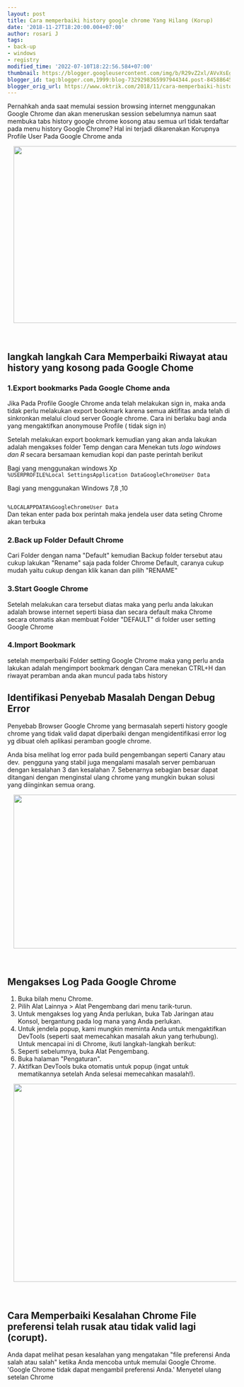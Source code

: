 ```yaml
---
layout: post
title: Cara memperbaiki history google chrome Yang Hilang (Korup)
date: '2018-11-27T18:20:00.004+07:00'
author: rosari J
tags:
- back-up
- windows
- registry
modified_time: '2022-07-10T18:22:56.584+07:00'
thumbnail: https://blogger.googleusercontent.com/img/b/R29vZ2xl/AVvXsEg2J1jKSZhA2c50YPKYlAidwkOGTrAZsh1IBfUFBBF5Eaddsp48waAsrnI5ysg3GZfkXZyBhoLvOBH0ZqDQjJuUC32slBxoV33_WOXdh4XP6LzFl1VgqVxc9dPgHrkQTgWvQjW0FGbghPv1tE7nw4UzubkIIO6sdTCe64Ji8B1YSUNrOjL_0XXvYty2rA/s72-w640-c-h400/browser-1-800x500.jpg
blogger_id: tag:blogger.com,1999:blog-7329298365997944344.post-8458864549233508755
blogger_orig_url: https://www.oktrik.com/2018/11/cara-memperbaiki-history-google-chrome.html
---
```


<p>Pernahkah anda saat memulai session browsing internet menggunakan Google Chrome dan akan meneruskan session sebelumnya namun saat membuka tabs <span class="keyword__with__serp" id="the_keyword_9">history google chrome</span> kosong atau semua url tidak terdaftar pada menu history Google Chrome? Hal ini terjadi dikarenakan Korupnya Profile User Pada Google Chrome anda</p><p></p><div class="separator" style="clear: both; text-align: center;"><a href="https://blogger.googleusercontent.com/img/b/R29vZ2xl/AVvXsEg2J1jKSZhA2c50YPKYlAidwkOGTrAZsh1IBfUFBBF5Eaddsp48waAsrnI5ysg3GZfkXZyBhoLvOBH0ZqDQjJuUC32slBxoV33_WOXdh4XP6LzFl1VgqVxc9dPgHrkQTgWvQjW0FGbghPv1tE7nw4UzubkIIO6sdTCe64Ji8B1YSUNrOjL_0XXvYty2rA/s800/browser-1-800x500.jpg" imageanchor="1" style="margin-left: 1em; margin-right: 1em;"><img border="0" data-original-height="500" data-original-width="800" height="400" src="https://blogger.googleusercontent.com/img/b/R29vZ2xl/AVvXsEg2J1jKSZhA2c50YPKYlAidwkOGTrAZsh1IBfUFBBF5Eaddsp48waAsrnI5ysg3GZfkXZyBhoLvOBH0ZqDQjJuUC32slBxoV33_WOXdh4XP6LzFl1VgqVxc9dPgHrkQTgWvQjW0FGbghPv1tE7nw4UzubkIIO6sdTCe64Ji8B1YSUNrOjL_0XXvYty2rA/w640-h400/browser-1-800x500.jpg" width="640" /></a></div><br />&nbsp;<p></p><h2>langkah langkah Cara Memperbaiki Riwayat atau history yang kosong pada Google Chome</h2><h3><b>1.Export bookmarks Pada Google Chome anda</b></h3><p>Jika Pada Profile Google Chrome anda telah melakukan sign in, maka anda tidak perlu melakukan export bookmark karena semua aktifitas anda telah di sinkronkan melalui cloud server Google chrome. Cara ini berlaku bagi anda yang mengaktifkan anonymouse Profile ( tidak sign in)</p><p>Setelah melakukan export bookmark kemudian yang akan anda lakukan adalah mengakses folder Temp dengan cara Menekan tuts <i>logo windows dan R</i> secara bersamaan kemudian kopi dan paste perintah berikut</p><p>Bagi yang menggunakan windows Xp<br /><code>%USERPROFILE%Local SettingsApplication DataGoogleChromeUser Data</code></p><p>Bagi yang menggunakan Windows 7,8 ,10<br /><code><br />
%LOCALAPPDATA%GoogleChromeUser Data</code><br />Dan tekan enter pada box perintah maka jendela user data seting Chrome akan terbuka</p><h3><b>2.Back up Folder Default Chrome</b></h3><p>Cari Folder dengan nama "Default" kemudian Backup folder tersebut atau cukup lakukan "Rename" saja pada folder Chrome Default, caranya cukup mudah yaitu cukup dengan klik kanan dan pilih "RENAME"</p><h3><b>3.Start Google Chrome&nbsp;</b></h3><p>Setelah melakukan cara tersebut diatas maka yang perlu anda lakukan adalah browse internet seperti biasa dan secara default maka Chrome secara otomatis akan membuat Folder "DEFAULT" di folder user setting Google Chrome</p><h3><b>4.Import Bookmark&nbsp;</b></h3><p>setelah memperbaiki Folder setting Google Chrome maka yang perlu anda lakukan adalah mengimport bookmark dengan Cara menekan CTRL+H dan riwayat peramban anda akan muncul pada tabs history</p><h2>Identifikasi Penyebab Masalah Dengan Debug Error</h2><p>Penyebab Browser Google Chrome yang bermasalah seperti <span class="keyword__with__serp" id="the_keyword_9">history google chrome</span> yang tidak valid dapat diperbaiki dengan mengidentifikasi error log yg dibuat oleh aplikasi peramban google chrome.</p><p>Anda bisa melihat log error pada build pengembangan seperti Canary atau dev.&nbsp; pengguna yang stabil juga mengalami masalah server pembaruan dengan kesalahan 3 dan kesalahan 7. Sebenarnya sebagian besar dapat ditangani dengan menginstal ulang chrome yang mungkin bukan solusi yang diinginkan semua orang.</p><p></p><div class="separator" style="clear: both; text-align: center;"><a href="https://blogger.googleusercontent.com/img/b/R29vZ2xl/AVvXsEhfOseTwy1Wy6UAObtMENdbzEm502ShUvcmP5NWAfIlTYxBUP3Hf1qFfQmLn4I9TvUGn643rWIDwTV_A0zc-XDIAr5ySfQ-xN6N4aeGI3YybTDjb3nyyFfIi_kNNbRQz5zRMl3n4iDtTxGzdXT__ZHZDDwefTXhTbJaLJvB_0utSzjuXOKcrgJvKDIA-Q/s427/command.jpg" imageanchor="1" style="margin-left: 1em; margin-right: 1em;"><img border="0" data-original-height="232" data-original-width="427" height="348" src="https://blogger.googleusercontent.com/img/b/R29vZ2xl/AVvXsEhfOseTwy1Wy6UAObtMENdbzEm502ShUvcmP5NWAfIlTYxBUP3Hf1qFfQmLn4I9TvUGn643rWIDwTV_A0zc-XDIAr5ySfQ-xN6N4aeGI3YybTDjb3nyyFfIi_kNNbRQz5zRMl3n4iDtTxGzdXT__ZHZDDwefTXhTbJaLJvB_0utSzjuXOKcrgJvKDIA-Q/w640-h348/command.jpg" width="640" /></a></div><br />&nbsp;<p></p><h2>Mengakses Log Pada Google Chrome</h2><ol><li>Buka bilah menu Chrome.</li><li>Pilih Alat Lainnya &gt; Alat Pengembang dari menu tarik-turun.</li><li>Untuk mengakses log yang Anda perlukan, buka Tab Jaringan atau Konsol, bergantung pada log mana yang Anda perlukan.</li><li>Untuk jendela popup, kami mungkin meminta Anda untuk mengaktifkan DevTools (seperti saat memecahkan masalah akun yang terhubung). Untuk mencapai ini di Chrome, ikuti langkah-langkah berikut:</li><li>Seperti sebelumnya, buka Alat Pengembang.</li><li>Buka halaman "Pengaturan".</li><li>Aktifkan DevTools buka otomatis untuk popup (ingat untuk mematikannya setelah Anda selesai memecahkan masalah!).</li></ol><p></p><div class="separator" style="clear: both; text-align: center;"><a href="https://blogger.googleusercontent.com/img/b/R29vZ2xl/AVvXsEi9Bw2ZjkAJhxSxXkQWhZBaQQPdyzoa-wrYn4wZ1edqW1YRt8EiPKUdlpO2qmgulWmyGIwtvGcoM4I9Gti3Hu92Qkjzo_lj97F7c--0ZhkyXDDUQLh0PQYIGDr6rV67mSEd8Q_lKDI5PL0WfZkK1MgrJMyUMsrL57Lj4zdwVscOiHrQ7vVjzuiQoL7yjw/s912/seting%20chrome.jpg" imageanchor="1" style="margin-left: 1em; margin-right: 1em;"><img border="0" data-original-height="639" data-original-width="912" height="448" src="https://blogger.googleusercontent.com/img/b/R29vZ2xl/AVvXsEi9Bw2ZjkAJhxSxXkQWhZBaQQPdyzoa-wrYn4wZ1edqW1YRt8EiPKUdlpO2qmgulWmyGIwtvGcoM4I9Gti3Hu92Qkjzo_lj97F7c--0ZhkyXDDUQLh0PQYIGDr6rV67mSEd8Q_lKDI5PL0WfZkK1MgrJMyUMsrL57Lj4zdwVscOiHrQ7vVjzuiQoL7yjw/w640-h448/seting%20chrome.jpg" width="640" /></a></div><br />&nbsp;<p></p><h2>Cara Memperbaiki Kesalahan Chrome File preferensi telah rusak atau tidak valid lagi (corupt).</h2><p>Anda dapat melihat pesan kesalahan yang mengatakan "file preferensi Anda salah atau salah" ketika Anda mencoba untuk memulai Google Chrome. 'Google Chrome tidak dapat mengambil preferensi Anda.' Menyetel ulang setelan Chrome</p>